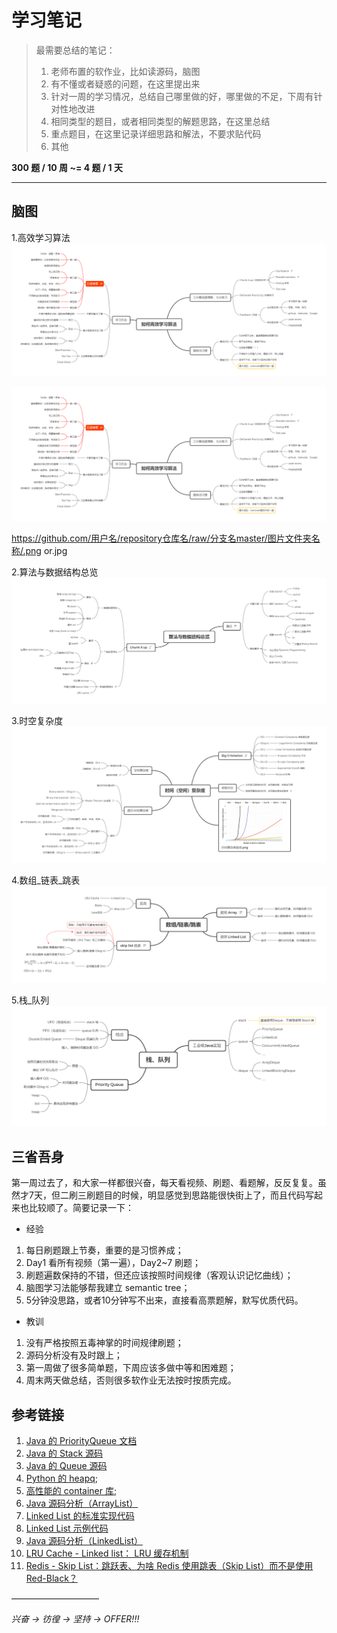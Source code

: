 # 学习笔记

> 最需要总结的笔记：
> 1. 老师布置的软作业，比如读源码，脑图
> 2. 有不懂或者疑惑的问题，在这里提出来
> 3. 针对一周的学习情况，总结自己哪里做的好，哪里做的不足，下周有针对性地改进
> 4. 相同类型的题目，或者相同类型的解题思路，在这里总结
> 5. 重点题目，在这里记录详细思路和解法，不要求贴代码
> 6. 其他

**300 题 / 10 周 ~= 4 题 / 1 天**

___



## 脑图

1.高效学习算法
![1.高效学习算法](https://github.com/XaviLv/algorithm013/blob/master/Week_01/xmind/1-高效学习算法.png)


![xxx](https://github.com/XaviLv/algorithm013/blob/master/Week_01/xmind/1-%E9%AB%98%E6%95%88%E5%AD%A6%E4%B9%A0%E7%AE%97%E6%B3%95.png?raw=true)


https://github.com/用户名/repository仓库名/raw/分支名master/图片文件夹名称/.png or.jpg


2.算法与数据结构总览
![2.算法与数据结构总览](https://github.com/XaviLv/algorithm013/blob/master/Week_01/xmind/2-算法与数据结构总览.png)


3.时空复杂度
![3.时空复杂度](https://github.com/XaviLv/algorithm013/blob/master/Week_01/xmind/3-时空复杂度.png)


4.数组_链表_跳表
![4.数组_链表_跳表](https://github.com/XaviLv/algorithm013/blob/master/Week_01/xmind/4-数组_链表_跳表.png)


5.栈_队列
![5.栈_队列](https://github.com/XaviLv/algorithm013/blob/master/Week_01/xmind/5-栈_队列.png)


## 三省吾身

第一周过去了，和大家一样都很兴奋，每天看视频、刷题、看题解，反反复复。虽然才7天，但二刷三刷题目的时候，明显感觉到思路能很快街上了，而且代码写起来也比较顺了。简要记录一下：

* 经验
1. 每日刷题跟上节奏，重要的是习惯养成；
2. Day1 看所有视频（第一遍），Day2~7 刷题；
3. 刷题遍数保持的不错，但还应该按照时间规律（客观认识记忆曲线）；
4. 脑图学习法能够帮我建立 semantic tree；
5. 5分钟没思路，或者10分钟写不出来，直接看高票题解，默写优质代码。


* 教训
1. 没有严格按照五毒神掌的时间规律刷题；
2. 源码分析没有及时跟上；
3. 第一周做了很多简单题，下周应该多做中等和困难题；
4. 周末两天做总结，否则很多软作业无法按时按质完成。


## 参考链接
1. [Java 的 PriorityQueue 文档](https://docs.oracle.com/javase/10/docs/api/java/util/PriorityQueue.html)
2. [Java 的 Stack 源码](http://developer.classpath.org/doc/java/util/Stack-source.html)
3. [Java 的 Queue 源码](http://fuseyism.com/classpath/doc/java/util/Queue-source.html)
4. [Python 的 heapq](https://docs.python.org/2/library/heapq.html); 
5. [高性能的 container 库](https://docs.python.org/2/library/collections.html); 
6. [Java 源码分析（ArrayList）](http://developer.classpath.org/doc/java/util/ArrayList-source.html)
7. [Linked List 的标准实现代码](https://www.geeksforgeeks.org/implementing-a-linked-list-in-java-using-class/)
8. [Linked List 示例代码](http://www.cs.cmu.edu/~adamchik/15-121/lectures/Linked%20Lists/code/LinkedList.java)
9. [Java 源码分析（LinkedList）](http://developer.classpath.org/doc/java/util/LinkedList-source.html)
10. [LRU Cache - Linked list： LRU 缓存机制](http://leetcode-cn.com/problems/lru-cache)
11. [Redis - Skip List：跳跃表、为啥 Redis 使用跳表（Skip List）而不是使用 Red-Black？](http://www.zhihu.com/question/20202931)

——————————

*兴奋 -> 彷徨 -> 坚持 -> OFFER!!!*
